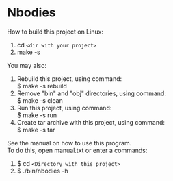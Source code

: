 # Nbodies
How to build this project on Linux:  
1. cd `<dir with your project>`  
2. make -s 

You may also:  
1. Rebuild this project, using command:  
   $ make -s rebuild
2. Remove \"bin\" and \"obj\" directories, using command:  
   $ make -s clean
3. Run this project, using command:  
   $ make -s run
4. Create tar archive with this project,
using command:  
$ make -s tar 

See the manual on how to use this program.  
To do this, open manual.txt or enter a commands:  
1. $ cd `<Directory with this project>`  
2. $ ./bin/nbodies -h  
